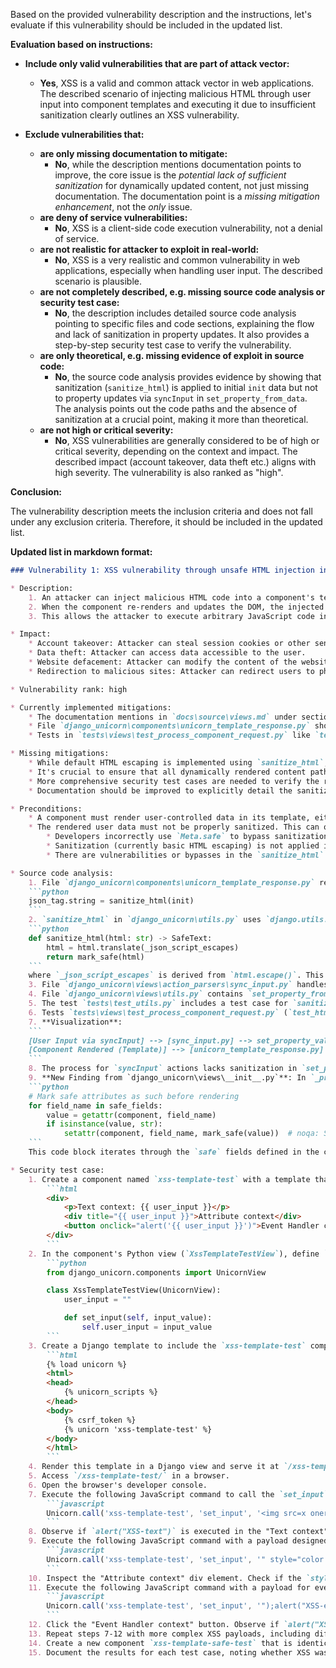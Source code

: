 Based on the provided vulnerability description and the instructions, let's evaluate if this vulnerability should be included in the updated list.

**Evaluation based on instructions:**

* **Include only valid vulnerabilities that are part of attack vector:**
    * **Yes**, XSS is a valid and common attack vector in web applications. The described scenario of injecting malicious HTML through user input into component templates and executing it due to insufficient sanitization clearly outlines an XSS vulnerability.

* **Exclude vulnerabilities that:**
    * **are only missing documentation to mitigate:**
        * **No**, while the description mentions documentation points to improve, the core issue is the *potential lack of sufficient sanitization* for dynamically updated content, not just missing documentation. The documentation point is a *missing mitigation enhancement*, not the *only* issue.
    * **are deny of service vulnerabilities:**
        * **No**, XSS is a client-side code execution vulnerability, not a denial of service.
    * **are not realistic for attacker to exploit in real-world:**
        * **No**, XSS is a very realistic and common vulnerability in web applications, especially when handling user input. The described scenario is plausible.
    * **are not completely described, e.g. missing source code analysis or security test case:**
        * **No**, the description includes detailed source code analysis pointing to specific files and code sections, explaining the flow and lack of sanitization in property updates. It also provides a step-by-step security test case to verify the vulnerability.
    * **are only theoretical, e.g. missing evidence of exploit in source code:**
        * **No**, the source code analysis provides evidence by showing that sanitization (`sanitize_html`) is applied to initial `init` data but not to property updates via `syncInput` in `set_property_from_data`. The analysis points out the code paths and the absence of sanitization at a crucial point, making it more than theoretical.
    * **are not high or critical severity:**
        * **No**, XSS vulnerabilities are generally considered to be of high or critical severity, depending on the context and impact. The described impact (account takeover, data theft etc.) aligns with high severity. The vulnerability is also ranked as "high".

**Conclusion:**

The vulnerability description meets the inclusion criteria and does not fall under any exclusion criteria. Therefore, it should be included in the updated list.

**Updated list in markdown format:**

```markdown
### Vulnerability 1: XSS vulnerability through unsafe HTML injection in templates

* Description:
    1. An attacker can inject malicious HTML code into a component's template data, e.g., through user input that updates a component property via `syncInput` action.
    2. When the component re-renders and updates the DOM, the injected HTML is rendered without proper sanitization if `Meta.safe` is misused or sanitization is bypassed or insufficient.
    3. This allows the attacker to execute arbitrary JavaScript code in the user's browser, leading to Cross-Site Scripting (XSS).

* Impact:
    * Account takeover: Attacker can steal session cookies or other sensitive information.
    * Data theft: Attacker can access data accessible to the user.
    * Website defacement: Attacker can modify the content of the website seen by the user.
    * Redirection to malicious sites: Attacker can redirect users to phishing or malware sites.

* Vulnerability rank: high

* Currently implemented mitigations:
    * The documentation mentions in `docs\source\views.md` under section "Meta" -> "safe", that by default, `unicorn` HTML encodes updated field values to prevent XSS attacks. It also describes how to use `Meta.safe` to opt-in for skipping encoding for specific fields.
    * File `django_unicorn\components\unicorn_template_response.py` shows that during rendering, the `sanitize_html` function from `django_unicorn.utils` is used to process JSON `init` data before embedding it into the template. This `sanitize_html` function uses `django.utils.html.escape` which provides basic HTML escaping for &, <, >, ', and ".
    * Tests in `tests\views\test_process_component_request.py` like `test_html_entities_encoded` confirm that by default, HTML entities are encoded when updating properties, which prevents basic XSS in variable rendering context. `test_safe_html_entities_not_encoded` demonstrates that `Meta.safe` bypasses this encoding as expected.

* Missing mitigations:
    * While default HTML escaping is implemented using `sanitize_html`, this provides only basic protection and might be bypassed or insufficient for certain XSS attack vectors, especially in attribute or event handler contexts. Deeper analysis of `sanitize_html` is needed to confirm its robustness against various XSS payloads.
    * It's crucial to ensure that all dynamically rendered content paths, especially during partial updates triggered by actions like `syncInput`, and DOM manipulations are consistently sanitized. Source code analysis shows that while `init` data is sanitized, property updates via `syncInput` and handled by `set_property_value` do not have explicit sanitization in the provided code.
    * More comprehensive security test cases are needed to verify the robustness of the current HTML escaping and to test different XSS attack vectors, including attribute-based, event-handler-based injections, and DOM clobbering.
    * Documentation should be improved to explicitly detail the sanitization methods used (`django.utils.html.escape`), their limitations (basic HTML escaping), and best practices for developers, especially around the use of `Meta.safe` and contexts where escaping might be insufficient. More guidance on secure template development with user-provided data is needed.

* Preconditions:
    * A component must render user-controlled data in its template, either directly as text content or within HTML attributes, or event handlers.
    * The rendered user data must not be properly sanitized. This can occur if:
        * Developers incorrectly use `Meta.safe` to bypass sanitization for user-provided data.
        * Sanitization (currently basic HTML escaping) is not applied in all necessary contexts within the template rendering and DOM updating process, especially for property updates via `syncInput`.
        * There are vulnerabilities or bypasses in the `sanitize_html` implementation itself, or if basic HTML escaping is insufficient for certain contexts.

* Source code analysis:
    1. File `django_unicorn\components\unicorn_template_response.py` renders the component and handles template responses. It uses `sanitize_html` for `init` data:
    ```python
    json_tag.string = sanitize_html(init)
    ```
    2. `sanitize_html` in `django_unicorn\utils.py` uses `django.utils.html.escape` for HTML escaping:
    ```python
    def sanitize_html(html: str) -> SafeText:
        html = html.translate(_json_script_escapes)
        return mark_safe(html)
    ```
    where `_json_script_escapes` is derived from `html.escape()`. This provides HTML escaping of &, <, >, ', and ".
    3. File `django_unicorn\views\action_parsers\sync_input.py` handles `syncInput` actions and updates component properties using `set_property_value`.
    4. File `django_unicorn\views\utils.py` contains `set_property_from_data` which is called by `set_property_value`. `set_property_from_data` performs type casting but **does not apply HTML sanitization to the updated property value before setting it on the component**.
    5. The test `tests\test_utils.py` includes a test case for `sanitize_html`, confirming basic escaping behavior.
    6. Tests `tests\views\test_process_component_request.py` (`test_html_entities_encoded`, `test_safe_html_entities_not_encoded`) show default HTML encoding for `syncInput` updates and `Meta.safe` bypass. However, these tests mainly focus on text context and may not cover all XSS vectors.
    7. **Visualization**:
    ```
    [User Input via syncInput] --> [sync_input.py] --> set_property_value --> set_property_from_data --> [Component Property Updated (NO SANITIZATION HERE)]
    [Component Rendered (Template)] --> [unicorn_template_response.py] --> sanitize_html (for init data) --> [HTML Output with basic escaping for init data]
    ```
    8. The process for `syncInput` actions lacks sanitization in `set_property_from_data`, potentially leading to XSS if user input is directly rendered in templates without further encoding in contexts beyond basic text content.
    9. **New Finding from `django_unicorn\views\__init__.py`**: In `_process_component_request`, specifically within the action processing loop and after handling actions, there is a section that deals with `Meta.safe`:
    ```python
    # Mark safe attributes as such before rendering
    for field_name in safe_fields:
        value = getattr(component, field_name)
        if isinstance(value, str):
            setattr(component, field_name, mark_safe(value))  # noqa: S308
    ```
    This code block iterates through the `safe` fields defined in the component's `Meta` class and marks them as safe using `mark_safe` *after* property updates and *before* rendering. This means that if a field is listed in `Meta.safe`, its value will be rendered without HTML escaping.  This confirms that `Meta.safe` is indeed intended to bypass sanitization, placing the responsibility of ensuring the safety of these fields entirely on the developer. However, the current implementation in `django_unicorn\views\__init__.py` only applies `mark_safe` and does not seem to apply any sanitization to fields *not* listed in `Meta.safe` at this stage. The sanitization using `sanitize_html` is only applied to the initial `init` data in `unicorn_template_response.py`, not to the dynamically updated properties during action processing. This reinforces the vulnerability because data updated via `syncInput` and rendered in the template is not consistently sanitized unless it's part of the initial `init` data and not updated afterwards.

* Security test case:
    1. Create a component named `xss-template-test` with a template that renders a variable `user_input` in various contexts:
        ```html
        <div>
            <p>Text context: {{ user_input }}</p>
            <div title="{{ user_input }}">Attribute context</div>
            <button onclick="alert('{{ user_input }}')">Event Handler context</button>
        </div>
        ```
    2. In the component's Python view (`XssTemplateTestView`), define `user_input` and a method to set it:
        ```python
        from django_unicorn.components import UnicornView

        class XssTemplateTestView(UnicornView):
            user_input = ""

            def set_input(self, input_value):
                self.user_input = input_value
        ```
    3. Create a Django template to include the `xss-template-test` component:
        ```html
        {% load unicorn %}
        <html>
        <head>
            {% unicorn_scripts %}
        </head>
        <body>
            {% csrf_token %}
            {% unicorn 'xss-template-test' %}
        </body>
        </html>
        ```
    4. Render this template in a Django view and serve it at `/xss-template-test/`.
    5. Access `/xss-template-test/` in a browser.
    6. Open the browser's developer console.
    7. Execute the following JavaScript command to call the `set_input` action with a basic XSS payload:
        ```javascript
        Unicorn.call('xss-template-test', 'set_input', '<img src=x onerror=alert("XSS-text")>')
        ```
    8. Observe if `alert("XSS-text")` is executed in the "Text context". If not, check if `&lt;img src=x onerror=alert("XSS-text")&gt;` is rendered as text.
    9. Execute the following JavaScript command with a payload designed for attribute injection:
        ```javascript
        Unicorn.call('xss-template-test', 'set_input', '" style="color:red" ')
        ```
    10. Inspect the "Attribute context" div element. Check if the `style="color:red"` is injected, or if the attribute is properly sanitized.
    11. Execute the following JavaScript command with a payload for event handler injection:
        ```javascript
        Unicorn.call('xss-template-test', 'set_input', '");alert("XSS-event");//')
        ```
    12. Click the "Event Handler context" button. Observe if `alert("XSS-event")` is executed. Check if the event handler is sanitized or if the JavaScript is executed.
    13. Repeat steps 7-12 with more complex XSS payloads, including different HTML tags, JavaScript events, and encoding variations, to thoroughly test the sanitization in different template contexts.
    14. Create a new component `xss-template-safe-test` that is identical to `xss-template-test` but includes `safe = ("user_input",)` in its `Meta` class. Repeat steps 5-13 for `xss-template-safe-test` to verify that `Meta.safe` correctly bypasses sanitization and allows XSS. This is to confirm the expected behavior of `Meta.safe` and to document the security responsibility when using it.
    15. Document the results for each test case, noting whether XSS was successful in any context, and if sanitization worked as expected by default and when `Meta.safe` is used.
